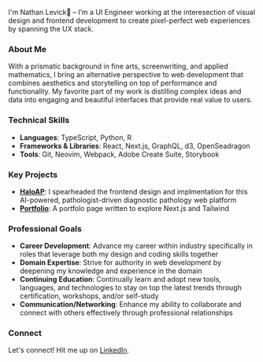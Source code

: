 <p margin-bottom: 0>I'm Nathan Levick👋 – I’m a UI Engineer working at the interesection of visual design and frontend development to create pixel-perfect web experiences by spanning the UX stack.</p>

<h3>About Me</h3>
With a prismatic background in fine arts, screenwriting, and applied mathematics, I bring an alternative perspective to web development that combines aesthetics and storytelling on top of performance and functionality. My favorite part of my work is distilling complex ideas and data into engaging and beautiful interfaces that provide real value to users.

<h3>Technical Skills</h3>
<ul>
<li><b>Languages</b>: TypeScript, Python, R</li>
<li><b>Frameworks & Libraries</b>: React, Next.js, GraphQL, d3, OpenSeadragon</li>
<li><b>Tools</b>: Git, Neovim, Webpack, Adobe Create Suite, Storybook</li>
</ul>

<h3>Key Projects</h3>
<ul>
<li><a href="https://indicalab.com/clinical-products/halo-ap/"><b>HaloAP</b></a>: I spearheaded the frontend design and implmentation for this AI-powered, pathologist-driven diagnostic pathology web platform
<li><a href="https://nlevick.github.io/portfolio"><b>Portfolio</b></a>: A portfolo page written to explore Next.js and Tailwind
</ul>

<h3>Professional Goals</h3>
<ul>
<li><b>Career Development</b>: Advance my career within industry specifically in roles that leverage both my design and coding skills together</li>
<li><b>Domain Expertise</b>: Strive for authority in web development by deepening my knowledge and experience in the domain</li>
<li><b>Continuing Education</b>: Continually learn and adopt new tools, languages, and technologies to stay on top the latest trends through certification, workshops, and/or self-study</li>
<li><b>Communication/Networking</b>: Enhance my ability to collaborate and connect with others effectively through professional relationships</li>
</ul>

<h3>Connect</h3>
Let's connect! Hit me up on <a href="https://linkedin.com/in/nathan-levick" target="_blank" rel="noreferrer">LinkedIn</a></ul>.


<!-- <h3>Github Details</h3>
<p align="center">
  <img src="https://github-readme-stats.vercel.app/api?username=nlevick&theme=tokyonight&show_icons=true&hide_border=false&count_private=true" alt="stats" />
<img height="195px" src="https://github-readme-stats.vercel.app/api/top-langs/?username=nlevick&theme=tokyonight&show_icons=true&hide_border=false&layout=compact" alt="top-langs" />
</p> -->




